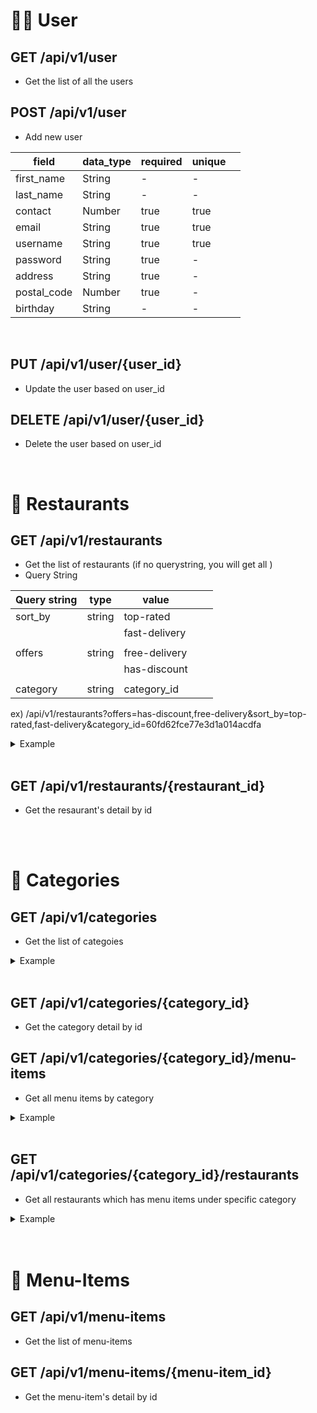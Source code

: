 # 👦🏻 User

## <strong>GET</strong> /api/v1/user

- Get the list of all the users

## <strong>POST</strong> /api/v1/user

- Add new user

| field       | data_type | required | unique |     |
| ----------- | --------- | -------- | ------ | --- |
| first_name  | String    | -        | -      |
| last_name   | String    | -        | -      |     |
| contact     | Number    | true     | true   |
| email       | String    | true     | true   |
| username    | String    | true     | true   |     |
| password    | String    | true     | -      |
| address     | String    | true     | -      |     |
| postal_code | Number    | true     | -      |     |
| birthday    | String    | -        | -      |     |

<br>

## <strong>PUT</strong> /api/v1/user/{user_id}

- Update the user based on user_id

## <strong>DELETE</strong> /api/v1/user/{user_id}

- Delete the user based on user_id

  <br>

# 🍿 Restaurants

## <strong>GET</strong> /api/v1/restaurants

- Get the list of restaurants (if no querystring, you will get all )
- Query String

| Query string | type   | value         |     |     |
| ------------ | ------ | ------------- | --- | --- |
| sort_by      | string | top-rated     |     |     |
|              |        | fast-delivery |     |     |
|              |        |               |     |     |
| offers       | string | free-delivery |     |     |
|              |        | has-discount  |     |     |
|              |        |               |     |     |
| category     | string | category_id   |     |     |

ex) /api/v1/restaurants?offers=has-discount,free-delivery&sort_by=top-rated,fast-delivery&category_id=60fd62fce77e3d1a014acdfa

<details>
<summary>Example</summary>

```json
{
  "status": "success",
  "data": {
    "restaurants": [
      {
        "_id": "60fe45dc3894b41c1818b052",
        "kor_name": "눈사람",
        "name": "Nunsaram Korean Dessert Cafe",
        "location": {
          "coordinates": [1.3360772207655727, 103.74262653835285],
          "type": "Point",
          "address": "#04-37, 3 Gateway Dr, K4 Westgate, Singapore ",
          "postal_code": "608532"
        },
        "ratingAverage": 4.6,
        "ratingQuantity": 25,
        "preparation_time": 20,
        "image_cover": "https://images.unsplash.com/photo-1486427944299-d1955d23e34d?ixid=MnwxMjA3fDB8MHxwaG90by1wYWdlfHx8fGVufDB8fHx8&ixlib=rb-1.2.1&auto=format&fit=crop&w=2550&q=80",
        "slug": "nunsaram-korean-dessert-cafe"
      },
      {
        "_id": "60fe45a93894b41c1818b050",
        "kor_name": "아이스 랩",
        "name": "Ice Lab",
        "location": {
          "coordinates": [1.302175584803254, 103.85554589973295],
          "type": "Point",
          "address": "164 Rochor Rd, Bugis Village, Singapore ",
          "postal_code": "188439"
        },
        "ratingAverage": 4.2,
        "ratingQuantity": 46,
        "preparation_time": 20,
        "image_cover": "https://images.unsplash.com/photo-1595275320712-24b6f2b0a984?ixid=MnwxMjA3fDB8MHxwaG90by1wYWdlfHx8fGVufDB8fHx8&ixlib=rb-1.2.1&auto=format&fit=crop&w=2550&q=80",
        "slug": "ice-lab"
      }
    ]
  },
  "total_results": 2
}
```

</details>

<br>

## <strong>GET</strong> /api/v1/restaurants/{restaurant_id}

- Get the resaurant's detail by id

<br>
<br>

# 🍉 Categories

## <strong> GET </strong> /api/v1/categories

- Get the list of categoies

<details>
<summary>Example</summary>

```json
{
    "status": "success",
    "data": {
        "categories": [
            {
                "_id": "60fd61685379eb199c9f178b",
                "category_name": "Korean-Chinese",
                "slug": "korean-chinese",
                "__v": 0
            },
            {
                "_id": "60fd62cbe77e3d1a014acdec",
                "category_name": "Seafood",
                "slug": "seafood",
                "__v": 0
            },...
          ]
    }
}
```

</details>
<br>

## <strong>GET</strong> /api/v1/categories/{category_id}

- Get the category detail by id
  <br>

## <strong>GET</strong> /api/v1/categories/{category_id}/menu-items

- Get all menu items by category

<details>
<summary>Example</summary>

```json
{
  "status": "success",
  "category": {
    "_id": "60fd61685379eb199c9f178b",
    "category_name": "Korean-Chinese"
  },
  "menuItems": [
    {
      "_id": "60fe727aa63b9a2bfc8baa4e",
      "kor_name": "Jjamppong",
      "name": "Seafood noodle",
      "restaurant_id": "60fe44403731471b031b10c8",
      "price": 15,
      "item_img": "https://recipe1.ezmember.co.kr/cache/recipe/2017/10/22/aaeb2a235b89ac305ba919e33da2e6331.jpg",
      "description": "Chinese style with vegetables & seafood noodles"
    }
  ]
}
```

</details>
<br>

## <strong>GET</strong> /api/v1/categories/{category_id}/restaurants

- Get all restaurants which has menu items under specific category

<details>
<summary>Example</summary>

```json
{
  "status": "success",
  "category": {
    "_id": "60fd61685379eb199c9f178b",
    "category_name": "Korean-Chinese"
  },
  "restaurants": [
    {
      "_id": "60fe476f3894b41c1818b061",
      "numMenuItems": 3,
      "restaurant": [
        {
          "_id": "60fe476f3894b41c1818b061",
          "name": "Sunny Korean",
          "image_cover": "https://images.unsplash.com/photo-1498654896293-37aacf113fd9?ixid=MnwxMjA3fDB8MHxwaG90by1wYWdlfHx8fGVufDB8fHx8&ixlib=rb-1.2.1&auto=format&fit=crop&w=2550&q=80",
          "preparation_time": 30,
          "ratingAverage": 4.1,
          "ratingQuantity": 28
        }
      ]
    },
    {
      "_id": "60fe44b63731471b031b10ca",
      "numMenuItems": 8,
      "restaurant": [
        {
          "_id": "60fe44b63731471b031b10ca",
          "name": "O.BBa Jjajang",
          "image_cover": "https://images.unsplash.com/photo-1583032015879-e5022cb87c3b?ixid=MnwxMjA3fDB8MHxwaG90by1wYWdlfHx8fGVufDB8fHx8&ixlib=rb-1.2.1&auto=format&fit=crop&w=2550&q=80",
          "preparation_time": 30,
          "ratingAverage": 4.8,
          "ratingQuantity": 163
        }
      ]
    },
    {
      "_id": "60fe44403731471b031b10c8",
      "numMenuItems": 11,
      "restaurant": [
        {
          "_id": "60fe44403731471b031b10c8",
          "name": "Itaewon Jjajang",
          "image_cover": "https://images.unsplash.com/photo-1590437084089-9f5ae1500176?ixid=MnwxMjA3fDB8MHxwaG90by1wYWdlfHx8fGVufDB8fHx8&ixlib=rb-1.2.1&auto=format&fit=crop&w=2550&q=80",
          "preparation_time": 25,
          "ratingAverage": 4.5,
          "ratingQuantity": 100
        }
      ]
    }
  ],
  "total_results": 3
}
```

</details>

<br>
<br>

# 🍺 Menu-Items

## <strong>GET</strong> /api/v1/menu-items

- Get the list of menu-items

## <strong>GET</strong> /api/v1/menu-items/{menu-item_id}

- Get the menu-item's detail by id
